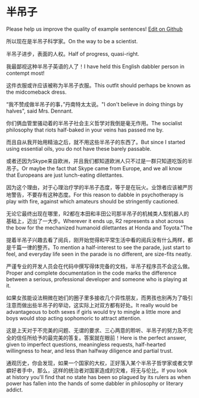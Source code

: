 # 半吊子

Please help us improve the quality of example sentences! [Edit on Github](https://github.com/jiyushe/jiyu-example-sentence-source/blob/main/chinese/bandiaozi.md)

<p><span class="chinese">所以现在是半吊子科学家。</span><span class="english">On the way to be a scientist.</span></p>

<p><span class="chinese">半吊子进步，表面的人权。</span><span class="english">Half of progress, quasi-right.</span></p>

<p><span class="chinese">我最鄙视这种半吊子英语的人了！</span><span class="english">I have held this English dabbler person in contempt most!</span></p>

<p><span class="chinese">这件衣服或许应该被称为半吊子衣服。</span><span class="english">This outfit should perhaps be known as the midcomeback dress.</span></p>

<p><span class="chinese">“我不赞成做半吊子的事，”丹南特太太说。</span><span class="english">"I don't believe in doing things by halves", said Mrs. Dennant.</span></p>

<p><span class="chinese">你们俩血管里骚动着的半吊子社会主义哲学对我倒是毫无作用。</span><span class="english">The socialist philosophy that riots half-baked in your veins has passed me by.</span></p>

<p><span class="chinese">而且自从我开始用精油之后，就不用这些半吊子的东西了。</span><span class="english">But since I started using essential oils, you do not have these barely passable.</span></p>

<p><span class="chinese">或者还因为Skype来自欧洲，并且我们都知道欧洲人只不过是一群只知道吃饭的半吊子。</span><span class="english">Or maybe the fact that Skype came from Europe, and we all know that Europeans are just lunch-eating dilettantes.</span></p>

<p><span class="chinese">因为这个理由，对于心理治疗学的半吊子态度，等于是在玩火。业馀者应该被严厉地警告，不要存有这种态度。</span><span class="english">For this reason to dabble in psychotherapy is play with fire, against which amateurs should be stringently cautioned.</span></p>

<p><span class="chinese">无论它最终出现在哪里，R2都在本田和丰田公司那半吊子的机械类人型机器人的基础上，迈出了一大步。</span><span class="english">Wherever it ends up, R2 represents a shot across the bow for the mechanized humanoid dilettantes at Honda and Toyota."The</span></p>

<p><span class="chinese">提着半吊子兴趣去看了阅兵，刚开始觉得和平常生活中看的阅兵没有什么两样，都是千篇一律的整齐。</span><span class="english">To mention a half-interest to see the parade, just start to feel, and everyday life seen in the parade is no different, are size-fits neatly.</span></p>

<p><span class="chinese">严谨专业的开发人员会在代码中撰写得体完备的文档，半吊子程序员不会这么做。</span><span class="english">Proper and complete documentation in the code marks the difference between a serious, professional developer and someone who is playing at it.</span></p>

<p><span class="chinese">如果女孩能设法稍微在她们的圈子里多接收几个异性朋友，而男孩也别再为了吸引注意而做出些半吊子的举动，这实际上对双方都有好处。</span><span class="english">It really would be advantageous to both sexes if girls would try to mingle a little more and boys would stop acting sophomoric to attract attention.</span></p>

<p><span class="chinese">这是上天对于不完美的问题、无谓的要求、三心两意的聆听、半吊子的努力及不完全的信任所给予的最完美的答复。答案就在眼前！</span><span class="english">Here is the perfect answer, given to imperfect questions, meaningless requests, half-hearted willingness to hear, and less than halfway diligence and partial trust.</span></p>

<p><span class="chinese">通观历史，你会发现，如果一个国家的大权，正好落入某个半吊子哲学家或者文学癖好者手中，那么，这样的统治者对国家造成的灾难，将无与伦比。</span><span class="english">If you look at history you'll find that no state has been so plagued by its rulers as when power has fallen into the hands of some dabbler in philosophy or literary addict.</span></p>

